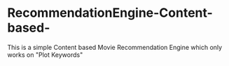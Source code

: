# RecommendationEngine-Content-based-

This is a simple Content based Movie Recommendation Engine which only works on "Plot Keywords"
